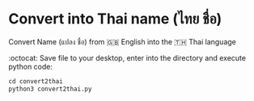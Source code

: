 # Convert into Thai name (ไทย ชื่อ)
Convert Name (แปลง ชื่อ) from :gb: English into the :thailand: Thai language

:octocat: Save file to your desktop, enter into the directory and execute python code:

```python
cd convert2thai
python3 convert2thai.py
```
